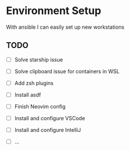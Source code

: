 # Environment Setup

With ansible I can easily set up new workstations

## TODO

- [ ] Solve starship issue
- [ ] Solve clipboard issue for containers in WSL
- [ ] Add zsh plugins
- [ ] Install asdf
- [ ] Finish Neovim config
- [ ] Install and configure VSCode
- [ ] Install and configure IntelliJ
- [ ] ...

